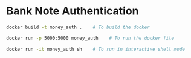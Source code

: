 # Bank Note Authentication


```bash
docker build -t money_auth .    # To build the docker

docker run -p 5000:5000 money_auth    # To run the docker file

docker run -it money_auth sh    # To run in interactive shell mode
```